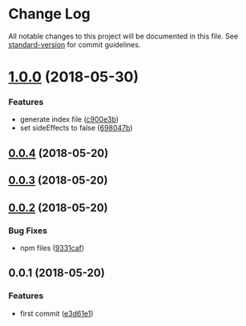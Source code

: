 # Change Log

All notable changes to this project will be documented in this file. See [standard-version](https://github.com/conventional-changelog/standard-version) for commit guidelines.

<a name="1.0.0"></a>
# [1.0.0](https://github.com/fjc0k/ant-design-icons/compare/v0.0.4...v1.0.0) (2018-05-30)


### Features

* generate index file ([c900e3b](https://github.com/fjc0k/ant-design-icons/commit/c900e3b))
* set sideEffects to false ([698047b](https://github.com/fjc0k/ant-design-icons/commit/698047b))



<a name="0.0.4"></a>
## [0.0.4](https://github.com/fjc0k/ant-design-icons/compare/v0.0.3...v0.0.4) (2018-05-20)



<a name="0.0.3"></a>
## [0.0.3](https://github.com/fjc0k/ant-design-icons/compare/v0.0.2...v0.0.3) (2018-05-20)



<a name="0.0.2"></a>
## [0.0.2](https://github.com/fjc0k/ant-design-icons/compare/v0.0.1...v0.0.2) (2018-05-20)


### Bug Fixes

* npm files ([9331caf](https://github.com/fjc0k/ant-design-icons/commit/9331caf))



<a name="0.0.1"></a>
## 0.0.1 (2018-05-20)


### Features

* first commit ([e3d61e1](https://github.com/fjc0k/ant-design-icons/commit/e3d61e1))
